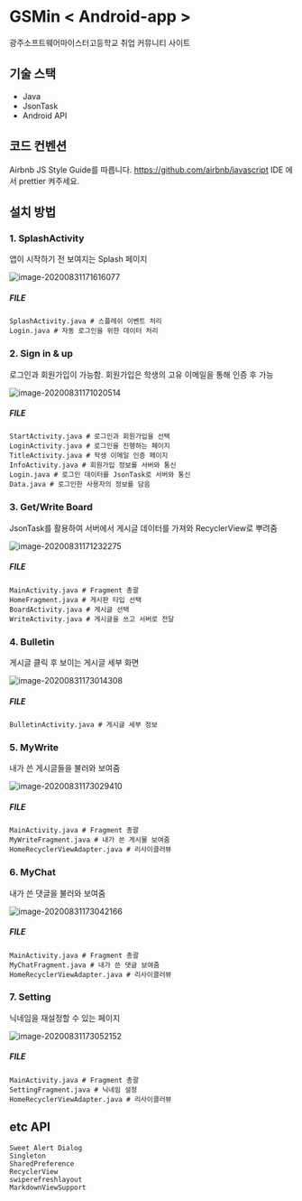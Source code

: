 # GSMin < Android-app >

광주소프트웨어마이스터고등학교 취업 커뮤니티 사이트

## 기술 스택

- Java
- JsonTask
- Android API

## 코드 컨벤션

Airbnb JS Style Guide를 따릅니다. https://github.com/airbnb/javascript IDE 에서 prettier 켜주세요.

## 설치 방법



### 1. SplashActivity

앱이 시작하기 전 보여지는 Splash 페이지

![image-20200831171616077](C:\Users\anihy\AppData\Roaming\Typora\typora-user-images\image-20200831171616077.png)

##### FILE

```
SplashActivity.java # 스플레쉬 이벤트 처리
Login.java # 자동 로그인을 위한 데이터 처리
```

### 2. Sign in & up

로그인과 회원가입이 가능함. 회원가입은 학생의 고유 이메일을 통해 인증 후 가능

![image-20200831171020514](C:\Users\anihy\AppData\Roaming\Typora\typora-user-images\image-20200831171020514.png)

##### FILE

```
StartActivity.java # 로그인과 회원가입을 선택
LoginActivity.java # 로그인을 진행하는 페이지
TitleActivity.java # 학생 이메일 인증 페이지
InfoActivity.java # 회원가입 정보를 서버와 통신
Login.java # 로그인 데이터를 JsonTask로 서버와 통신
Data.java # 로그인한 사용자의 정보를 담음
```

### 3. Get/Write Board

JsonTask를 활용하여 서버에서 게시글 데이터를 가져와 RecyclerView로 뿌려줌

![image-20200831171232275](C:\Users\anihy\AppData\Roaming\Typora\typora-user-images\image-20200831171232275.png)

##### FILE

```
MainActivity.java # Fragment 총괄
HomeFragment.java # 게시판 타입 선택
BoardActivity.java # 게시글 선택
WriteActivity.java # 게시글을 쓰고 서버로 전달
```

### 4.  Bulletin

게시글 클릭 후 보이는 게시글 세부 화면

![image-20200831173014308](C:\Users\anihy\AppData\Roaming\Typora\typora-user-images\image-20200831173014308.png)

##### FILE

```
BulletinActivity.java # 게시글 세부 정보
```



### 5. MyWrite

내가 쓴 게시글들을 불러와 보여줌

![image-20200831173029410](C:\Users\anihy\AppData\Roaming\Typora\typora-user-images\image-20200831173029410.png)



##### FILE

```
MainActivity.java # Fragment 총괄
MyWriteFragment.java # 내가 쓴 게시물 보여줌
HomeRecyclerViewAdapter.java # 리사이클러뷰
```



### 6. MyChat

내가 쓴 댓글을 불러와 보여줌

![image-20200831173042166](C:\Users\anihy\AppData\Roaming\Typora\typora-user-images\image-20200831173042166.png)

##### FILE

```
MainActivity.java # Fragment 총괄
MyChatFragment.java # 내가 쓴 댓글 보여줌
HomeRecyclerViewAdapter.java # 리사이클러뷰
```



### 7. Setting

닉네임을 재설정할 수 있는 페이지

![image-20200831173052152](C:\Users\anihy\AppData\Roaming\Typora\typora-user-images\image-20200831173052152.png)

##### FILE

```
MainActivity.java # Fragment 총괄
SettingFragment.java # 닉네임 설정
HomeRecyclerViewAdapter.java # 리사이클러뷰
```



## etc API

```
Sweet Alert Dialog
Singleton
SharedPreference
RecyclerView
swiperefreshlayout
MarkdownViewSupport
```
